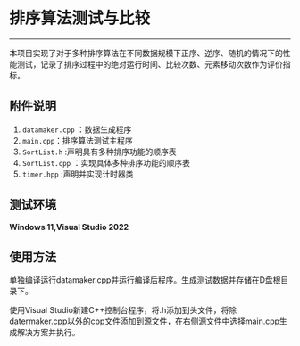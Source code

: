 # 排序算法测试与比较 

---

本项目实现了对于多种排序算法在不同数据规模下正序、逆序、随机的情况下的性能测试，记录了排序过程中的绝对运行时间、比较次数、元素移动次数作为评价指标。



## 附件说明

1. `datamaker.cpp` ：数据生成程序
2. `main.cpp`：排序算法测试主程序
3. ``SortList.h``  :声明具有多种排序功能的顺序表
4. `SortList.cpp` ：实现具体多种排序功能的顺序表
5. `timer.hpp`  :声明并实现计时器类



## 测试环境

**Windows 11,Visual Studio 2022**



## 使用方法

单独编译运行datamaker.cpp并运行编译后程序。生成测试数据并存储在D盘根目录下。

使用Visual Studio新建C++控制台程序，将.h添加到头文件，将除datermaker.cpp以外的cpp文件添加到源文件，在右侧源文件中选择main.cpp生成解决方案并执行。



